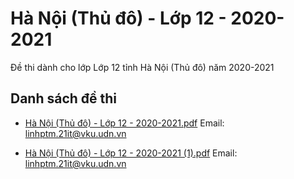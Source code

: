 # Hà Nội (Thủ đô) - Lớp 12 - 2020-2021

Đề thi dành cho lớp Lớp 12 tỉnh Hà Nội (Thủ đô) năm 2020-2021

## Danh sách đề thi

- [Hà Nội (Thủ đô) - Lớp 12 - 2020-2021.pdf](Hà%20Nội%20(Thủ%20đô)%20-%20Lớp%2012%20-%202020-2021.pdf)
Email: linhptm.21it@vku.udn.vn

- [Hà Nội (Thủ đô) - Lớp 12 - 2020-2021 (1).pdf](Hà%20Nội%20(Thủ%20đô)%20-%20Lớp%2012%20-%202020-2021%20(1).pdf)
Email: linhptm.21it@vku.udn.vn

